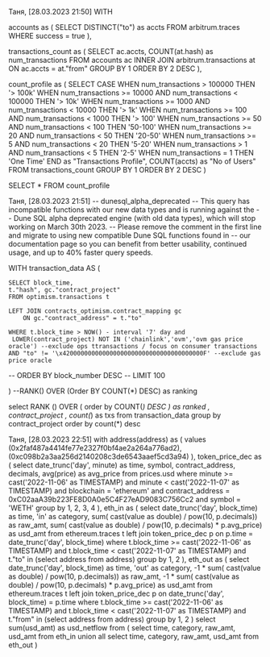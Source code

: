Таня, [28.03.2023 21:50]
WITH 

accounts as (
        SELECT 
            DISTINCT("to") as accts
        FROM arbitrum.traces
        WHERE success = true 
),

transactions_count as (
        SELECT
            ac.accts, 
            COUNT(at.hash) as num_transactions
        FROM 
        accounts ac 
        INNER JOIN 
        arbitrum.transactions at 
            ON ac.accts = at."from"
        GROUP BY 1 
        ORDER BY 2 DESC 
), 

count_profile as (
        SELECT
            CASE
                WHEN num_transactions > 100000 THEN '> 100k'
                WHEN num_transactions >= 10000 AND num_transactions < 100000 THEN '> 10k'
                WHEN num_transactions >= 1000 AND num_transactions < 10000 THEN '> 1k'
                WHEN num_transactions >= 100 AND num_transactions < 1000 THEN '> 100'
                WHEN num_transactions >= 50 AND num_transactions < 100 THEN '50-100'
                WHEN num_transactions >= 20 AND num_transactions < 50 THEN '20-50'
                WHEN num_transactions >= 5 AND num_transactions < 20 THEN '5-20'
                WHEN num_transactions > 1 AND num_transactions < 5 THEN '2-5'
                WHEN num_transactions = 1 THEN 'One Time'
            END as "Transactions Profile", 
            COUNT(accts) as "No of Users"
        FROM 
        transactions_count 
        GROUP BY 1 
        ORDER BY 2 DESC 
)

SELECT * FROM count_profile

Таня, [28.03.2023 21:51]
-- dunesql_alpha_deprecated
-- This query has incompatible functions with our new data types and is running against the
-- Dune SQL alpha deprecated engine (with old data types), which will stop working on March 30th 2023.
-- Please remove the comment in the first line and migrate to using new compatible Dune SQL functions found in
-- our documentation page so you can benefit from better usability, continued usage, and up to 40% faster query speeds.

WITH transaction_data AS (

    SELECT block_time,
    t."hash", gc."contract_project"  
    FROM optimism.transactions t
    
    LEFT JOIN contracts_optimism.contract_mapping gc
        ON gc."contract_address" = t."to"
    
    WHERE t.block_time > NOW() - interval '7' day and
     LOWER(contract_project) NOT IN ('chainlink','ovm','ovm gas price oracle') --exclude ops ttransactions / focus on consumer transactions
    AND "to" != '\x420000000000000000000000000000000000000F' --exclude gas price oracle
    
   -- ORDER BY block_number DESC
   -- LIMIT 100
   
)
 --RANK() OVER (Order BY COUNT(*) DESC) as ranking

select RANK () OVER ( order by COUNT(*) DESC ) as ranked
, contract_project
, count(*) as txs
from transaction_data
group by contract_project
order by count(*) desc

Таня, [28.03.2023 22:51]
with 
address(address) as (
    values
    (0x2faf487a4414fe77e2327f0bf4ae2a264a776ad2), 
    (0xc098b2a3aa256d2140208c3de6543aaef5cd3a94)
), token_price_dec as (
    select date_trunc('day', minute) as time, symbol, contract_address, decimals, avg(price) as avg_price
    from prices.usd
    where minute >= cast('2022-11-06' as TIMESTAMP) and minute < cast('2022-11-07' as TIMESTAMP)
        and blockchain = 'ethereum'
        and contract_address = 0xC02aaA39b223FE8D0A0e5C4F27eAD9083C756Cc2
        and symbol = 'WETH'
    group by 1, 2, 3, 4
), eth_in as (
    select date_trunc('day', block_time) as time, 'in' as category, sum( cast(value as double) / pow(10, p.decimals)) as raw_amt, sum( cast(value as double) / pow(10, p.decimals) * p.avg_price) as usd_amt
    from ethereum.traces t
    left join token_price_dec p on p.time = date_trunc('day', block_time)
    where t.block_time >= cast('2022-11-06' as TIMESTAMP) and t.block_time < cast('2022-11-07' as TIMESTAMP)
        and t."to" in (select address from address) 
    group by 1, 2
), eth_out as (
    select date_trunc('day', block_time) as time, 'out' as category, -1 * sum( cast(value as double) / pow(10, p.decimals)) as raw_amt, -1 * sum( cast(value as double) / pow(10, p.decimals) * p.avg_price) as usd_amt
    from ethereum.traces t
    left join token_price_dec p on date_trunc('day', block_time) = p.time
    where t.block_time >= cast('2022-11-06' as TIMESTAMP) and t.block_time < cast('2022-11-07' as TIMESTAMP)
        and t."from" in (select address from address) 
    group by 1, 2
)
select sum(usd_amt) as usd_netflow
from (
    select time, category, raw_amt, usd_amt
    from eth_in
    union all 
    select time, category, raw_amt, usd_amt
    from eth_out
)
